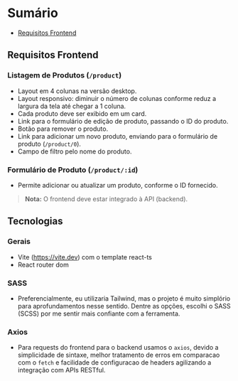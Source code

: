 # Sumário

- [Requisitos Frontend](#requisitos-frontend)


## Requisitos Frontend

### Listagem de Produtos (`/product`)

- Layout em 4 colunas na versão desktop.
- Layout responsivo: diminuir o número de colunas conforme reduz a largura da tela até chegar a 1 coluna.
- Cada produto deve ser exibido em um card.
- Link para o formulário de edição de produto, passando o ID do produto.
- Botão para remover o produto.
- Link para adicionar um novo produto, enviando para o formulário de produto (`/product/0`).
- Campo de filtro pelo nome do produto.

### Formulário de Produto (`/product/:id`)

- Permite adicionar ou atualizar um produto, conforme o ID fornecido.

> **Nota:** O frontend deve estar integrado à API (backend).

## Tecnologias

### Gerais
- Vite (https://vite.dev) com o template react-ts
- React router dom

### SASS
  - Preferencialmente, eu utilizaria Tailwind, mas o projeto é muito simplório para aprofundamentos nesse sentido. Dentre as opções, escolhi o SASS (SCSS) por me sentir mais confiante com a ferramenta.

### Axios
  - Para requests do frontend para o backend usamos o `axios`, devido a simplicidade de sintaxe, melhor tratamento de erros em comparacao com o `fetch` e facilidade de configuracao de headers agilizando a integração com APIs RESTful.



